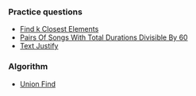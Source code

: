 ### Practice questions

- [Find k Closest Elements](https://github.com/ankitrathore25/LeetcodePractice/tree/main/src/find_k_closest_elements)  
- [Pairs Of Songs With Total Durations Divisible By 60](https://github.com/ankitrathore25/LeetcodePractice/tree/main/src/pairs_of_songs_with_total_durations_divisible_by_60)  
- [Text Justify](https://github.com/ankitrathore25/LeetcodePractice/tree/main/src/text_justify)  


### Algorithm
- [Union Find](https://github.com/ankitrathore25/LeetcodePractice/blob/main/src/algorithms/Union_Find.md)
